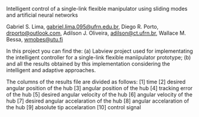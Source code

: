 Intelligent control of a single-link flexible manipulator using sliding modes and artificial neural networks

Gabriel S. Lima, gabriel.lima.095@ufrn.edu.br, 
Diego R. Porto, drporto@outlook.com,
Adilson J. Oliveira, adilson@ct.ufrn.br,
Wallace M. Bessa, wmobes@utu.fi

In this project you can find the:
(a) Labview project used for implementating the intelligent controller for a single-link flexible maniipulator prototype;
(b) and all the results obtained by this implementation considering the intelligent and adaptive approaches.

The columns of the results file are divided as follows:
[1] time
[2] desired angular position of the hub
[3] angular position of the hub
[4] tracking error of the hub
[5] desired angular velocity of the hub
[6] angular velocity of the hub
[7] desired angular accelaration of the hub
[8] angular accelaration of the hub
[9] absolute tip accelaration
[10] control signal

